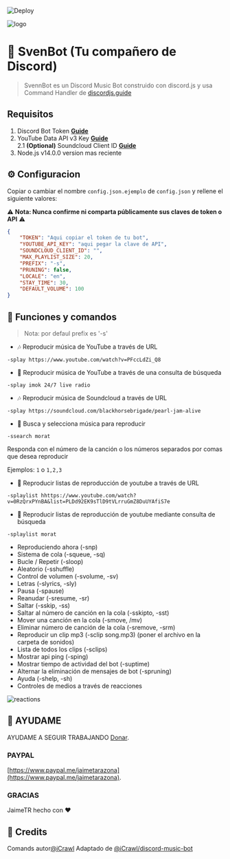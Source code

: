 ![Deploy](https://www.herokucdn.com/deploy/button.svg)

![logo](https://i.ibb.co/824XVdb/unknown.png)

# 🤖 SvenBot (Tu compañero de Discord)
> SvennBot es un Discord Music Bot construido con discord.js y usa Command Handler de [discordjs.guide](https://discordjs.guide)

## Requisitos

1. Discord Bot Token **[Guide](https://discordjs.guide/preparations/setting-up-a-bot-application.html#creating-your-bot)**
2. YouTube Data API v3 Key **[Guide](https://developers.google.com/youtube/v3/getting-started)**  
2.1 **(Optional)** Soundcloud Client ID **[Guide](https://github.com/zackradisic/node-soundcloud-downloader#client-id)**
3. Node.js v14.0.0 version mas reciente

## ⚙️ Configuracion

Copiar o cambiar el nombre `config.json.ejemplo` de `config.json` y rellene el siguiente valores:

⚠️ **Nota: Nunca confirme ni comparta públicamente sus claves de token o API** ⚠️

```json
{
    "TOKEN": "Aqui copiar el token de tu bot",
    "YOUTUBE_API_KEY": "aqui pegar la clave de API",
    "SOUNDCLOUD_CLIENT_ID": "",
    "MAX_PLAYLIST_SIZE": 20,
    "PREFIX": "-s",
    "PRUNING": false,
    "LOCALE": "en",
    "STAY_TIME": 30,
    "DEFAULT_VOLUME": 100
}
```

## 📝  Funciones y comandos

> Nota: por defaul prefix es '-s'

* 🎶 Reproducir música de YouTube a través de URL

`-splay https://www.youtube.com/watch?v=PFccLdZi_Q8`

* 🔎 Reproducir música de YouTube a través de una consulta de búsqueda

`-splay imok 24/7 live radio `

* 🎶 Reproducir música de Soundcloud a través de URL

`-splay https://soundcloud.com/blackhorsebrigade/pearl-jam-alive`

* 🔎 Busca y selecciona música para reproducir

`-ssearch morat`

Responda con el número de la canción o los números separados por comas que desea reproducir

Ejemplos: `1` o `1,2,3`

* 📃 Reproducir listas de reproducción de youtube a través de URL

`-splaylist hhttps://www.youtube.com/watch?v=0RzQrxPYnBA&list=PLDd92EK9sTlD9tVLrruGmZ8DuUYAfiS7e`

* 🔎 Reproducir listas de reproducción de youtube mediante consulta de búsqueda

`-splaylist morat`
* Reproduciendo ahora (-snp)
* Sistema de cola (-squeue, -sq)
* Bucle / Repetir (-sloop)
* Aleatorio (-sshuffle)
* Control de volumen (-svolume, -sv)
* Letras (-slyrics, -sly)
* Pausa (-spause)
* Reanudar (-sresume, -sr)
* Saltar (-sskip, -ss)
* Saltar al número de canción en la cola (-sskipto, -sst)
* Mover una canción en la cola (-smove, /mv)
* Eliminar número de canción de la cola (-sremove, -srm)
* Reproducir un clip mp3 (-sclip song.mp3) (poner el archivo en la carpeta de sonidos)
* Lista de todos los clips (-sclips)
* Mostrar api ping (-sping)
* Mostrar tiempo de actividad del bot (-suptime)
* Alternar la eliminación de mensajes de bot (-spruning)
* Ayuda (-shelp, -sh)
* Controles de medios a través de reacciones

![reactions](https://i.ibb.co/WHZnD4Z/svenndiscord.png)

## 🤝 AYUDAME 

AYUDAME A SEGUIR TRABAJANDO [Donar](https://www.paypal.me/jaimetarazona).

### PAYPAL

[https://www.paypal.me/jaimetarazona](https://www.paypal.me/jaimetarazona). 


### GRACIAS

JaimeTR hecho con ❤️

## 📝 Credits

Comands autor[@iCrawl](https://github.com/iCrawl) Adaptado de [@iCrawl/discord-music-bot](https://github.com/iCrawl/discord-music-bot)
